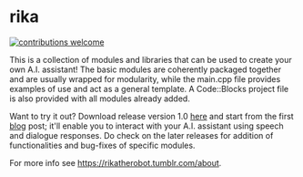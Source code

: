# rika 

[![contributions welcome](https://img.shields.io/badge/contributions-welcome-brightgreen.svg?style=flat)](https://github.com/Trivalse/rika/issues)

This is a collection of modules and libraries that can be used to create your own A.I. assistant! The basic modules are coherently packaged together and are usually wrapped for modularity, while the main.cpp file provides examples of use and act as a general template. A Code::Blocks project file is also provided with all modules already added.

Want to try it out? Download release version 1.0 [here](https://github.com/Trivalse/rika/releases) and start from the first [blog](https://rikatherobot.tumblr.com/) post; it'll enable you to interact with your A.I. assistant using speech and dialogue responses. Do check on the later releases for addition of functionalities and bug-fixes of specific modules.

For more info see https://rikatherobot.tumblr.com/about.

